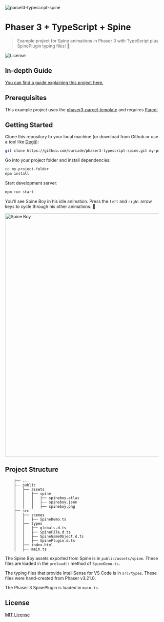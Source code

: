 ![parcel3-typescript-spine](https://user-images.githubusercontent.com/2236153/72027279-9e637980-323b-11ea-984e-7da548af5a83.png)

# Phaser 3 + TypeScript + Spine
> Example project for Spine animations in Phaser 3 with TypeScript plus SpinePlugin typing files! 🌟

![License](https://img.shields.io/badge/license-MIT-green)

## In-depth Guide

[You can find a guide explaining this project here.](https://blog.ourcade.co/posts/2020/phaser-3-parcel-typescript-spine/)

## Prerequisites

This example project uses the [phaser3-parcel-template](https://github.com/ourcade/phaser3-parcel-template) and requires [Parcel](https://parceljs.org/).

## Getting Started

Clone this repository to your local machine (or download from Github or use a tool like [Degit](https://github.com/Rich-Harris/degit)):

```bash
git clone https://github.com/ourcade/phaser3-typescript-spine.git my-project-folder
```

Go into your project folder and install dependencies:

```bash
cd my-project-folder
npm install
```

Start development server:

```bash
npm run start
```

You'll see Spine Boy in his idle animation. Press the `left` and `right` arrow keys to cycle through his other animations. 🎉

<img width="798" alt="Spine Boy" src="https://user-images.githubusercontent.com/2236153/72027349-e1255180-323b-11ea-8805-172bb5348a3d.png">


## Project Structure

```
    ├── ...
    ├── public
	│   ├── assets
	│   │   ├── spine
	│   │   │   ├── spineboy.atlas
	│   │   │   ├── spineboy.json
	│   │   │   ├── spineboy.png
    ├── src
    │   ├── scenes
    │   │   ├── SpineDemo.ts
	│   ├── types
	│   │   ├── globals.d.ts
	│   │   ├── SpineFile.d.ts
	│   │   ├── SpineGameObject.d.ts
	│   │   ├── SpinePlugin.d.ts
    │   ├── index.html
    │   ├── main.ts
```

The Spine Boy assets exported from Spine is in `public/assets/spine`. These files are loaded in the `preload()` method of `SpineDemo.ts`.

The typing files that provide IntelliSense for VS Code is in `src/types`. These files were hand-created from Phaser v3.21.0. 

The Phaser 3 SpinePlugin is loaded in `main.ts`.

## License

[MIT License](https://github.com/ourcade/phaser3-parcel-template/blob/master/LICENSE)
